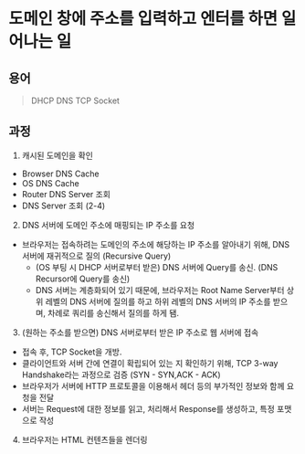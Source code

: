 # 도메인 창에 주소를 입력하고 엔터를 하면 일어나는 일

## 용어

> DHCP
> DNS
> TCP Socket

## 과정

1. 캐시된 도메인을 확인

- Browser DNS Cache
- OS DNS Cache
- Router DNS Server 조회
- DNS Server 조회 (2-4)

2. DNS 서버에 도메인 주소에 매핑되는 IP 주소를 요청

- 브라우저는 접속하려는 도메인의 주소에 해당하는 IP 주소를 알아내기 위해, DNS 서버에 재귀적으로 질의 (Recursive Query)
  - (OS 부팅 시 DHCP 서버로부터 받은) DNS 서버에 Query를 송신. (DNS Recursor에 Query를 송신)
  - DNS 서버는 계층화되어 있기 때문에, 브라우저는 Root Name Server부터 상위 레벨의 DNS 서버에 질의를 하고 하위 레벨의 DNS 서버의 IP 주소를 받으며, 차례로 쿼리를 송신해서 질의를 하게 됌.

3. (원하는 주소를 받으면) DNS 서버로부터 받은 IP 주소로 웹 서버에 접속

- 접속 후, TCP Socket을 개방.
- 클라이언트와 서버 간에 연결이 확립되어 있는 지 확인하기 위해, TCP 3-way Handshake라는 과정으로 검증 (SYN - SYN,ACK - ACK)
- 브라우저가 서버에 HTTP 프로토콜을 이용해서 헤더 등의 부가적인 정보와 함께 요청을 전달
- 서버는 Request에 대한 정보를 읽고, 처리해서 Response를 생성하고, 특정 포맷으로 작성

4. 브라우저는 HTML 컨텐츠들을 렌더링
